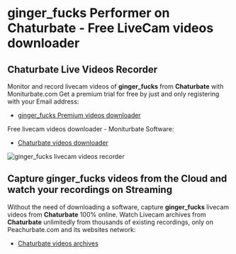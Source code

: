 # ginger_fucks Performer on Chaturbate - Free LiveCam videos downloader

## Chaturbate Live Videos Recorder

Monitor and record livecam videos of **ginger_fucks** from **Chaturbate** with Moniturbate.com
Get a premium trial for free by just and only registering with your Email address:
* [ginger_fucks Premium videos downloader](https://moniturbate.com/request-demo-licence-key.html)

Free livecam videos downloader - Moniturbate Software:
* [Chaturbate videos downloader](https://moniturbate.com/moniturbate-download-software.html)

![ginger_fucks livecam videos recorder](https://peachurnet.com/templates/moniturbate-software.png)


## Capture ginger_fucks videos from the Cloud and watch your recordings on Streaming

Without the need of downloading a software, capture **ginger_fucks** livecam videos from **Chaturbate** 100% online.
Watch Livecam archives from **Chaturbate** unlimitedly from thousands of existing recordings, only on Peachurbate.com and its websites network:
* [Chaturbate videos archives](https://peachurnet.com/)